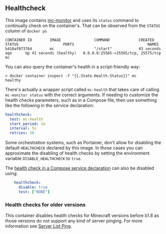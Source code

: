## Healthcheck

This image contains [mc-monitor](https://github.com/itzg/mc-monitor) and uses its `status` command to continually check on the container's. That can be observed from the `STATUS` column of `docker ps`

```
CONTAINER ID        IMAGE               COMMAND             CREATED             STATUS                    PORTS                                 NAMES
b418af073764        mc                  "/start"            43 seconds ago      Up 41 seconds (healthy)   0.0.0.0:25565->25565/tcp, 25575/tcp   mc
```

You can also query the container's health in a script-friendly way:

``` shell
> docker container inspect -f "{{.State.Health.Status}}" mc
healthy
```

There's actually a wrapper script called `mc-health` that takes care of calling `mc-monitor status` with the correct arguments. If needing to customize the health checks parameters, such as in a Compose file, then use something like the following in the service declaration:

``` yaml
healthcheck:
  test: mc-health
  start_period: 1m
  interval: 5s
  retries: 20
```

Some orchestration systems, such as Portainer, don't allow for disabling the default `HEALTHCHECK` declared by this image. In those cases you can approximate the disabling of health checks by setting the environment variable `DISABLE_HEALTHCHECK` to `true`.

The [health check in a Compose service declaration](https://docs.docker.com/reference/compose-file/services/#healthcheck) can also be disabled using:

```yaml
    healthcheck:
      disable: true
      test: ["NONE"]
```

### Health checks for older versions

This container disables health checks for Minecraft versions before b1.8 as those versions do not support any kind of server pinging. For more information see [Server List Ping](https://minecraft.wiki/w/Java_Edition_protocol/Server_List_Ping#Beta_1.8_to_1.3).
